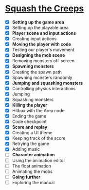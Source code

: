 # [Squash the Creeps](https://docs.godotengine.org/en/stable/getting_started/first_3d_game/index.html)

- [x] **Setting up the game area**
- [x] Setting up the playable area
- [x] **Player scene and input actions**
- [x] Creating input actions
- [x] **Moving the player with code**
- [x] Testing our player's movement
- [x] **Designing the mob scene**
- [x] Removing monsters off-screen
- [x] **Spawning monsters**
- [x] Creating the spawn path
- [x] Spawning monsters randomly
- [x] **Jumping and squashing monsters**
- [x] Controlling physics interactions
- [x] Jumping
- [x] Squashing monsters
- [x] **Killing the player**
- [x] Hitbox with the Area node
- [x] Ending the game
- [x] Code checkpoint
- [x] **Score and replay**
- [x] Creating a UI theme
- [x] Keeping track of the score
- [x] Retrying the game
- [x] Adding music
- [ ] **Character animation**
- [ ] Using the animation editor
- [ ] The float animation
- [ ] Animating the mobs
- [ ] **Going further**
- [ ] Exploring the manual

